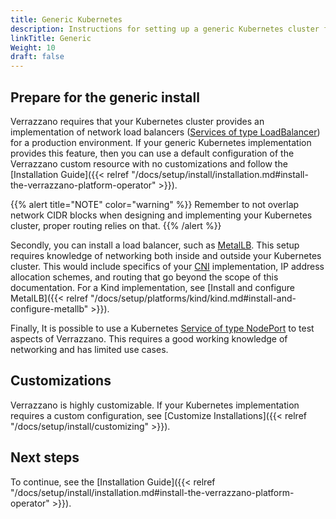 ```yaml
---
title: Generic Kubernetes
description: Instructions for setting up a generic Kubernetes cluster for Verrazzano
linkTitle: Generic
Weight: 10
draft: false
---
```


## Prepare for the generic install

Verrazzano requires that your Kubernetes cluster provides an implementation of network load balancers ([Services of type LoadBalancer](https://kubernetes.io/docs/tasks/access-application-cluster/create-external-load-balancer/)) for a production environment. If your generic Kubernetes implementation provides this feature, then you can use a default configuration
of the Verrazzano custom resource with no customizations and follow the [Installation Guide]({{< relref "/docs/setup/install/installation.md#install-the-verrazzano-platform-operator" >}}).


{{% alert title="NOTE" color="warning" %}}
Remember to not overlap network CIDR blocks when designing and implementing your Kubernetes cluster, proper routing relies on that.
{{% /alert %}}

Secondly, you can install a load balancer, such as [MetalLB](https://metallb.universe.tf/). This setup requires knowledge of networking both
inside and outside your Kubernetes cluster. This would include specifics of your [CNI](https://kubernetes.io/docs/concepts/extend-kubernetes/compute-storage-net/network-plugins/) implementation, IP address allocation schemes, and routing that go beyond the scope of this documentation. For a Kind implementation, see [Install and configure MetalLB]({{< relref "/docs/setup/platforms/kind/kind.md#install-and-configure-metallb" >}}).


Finally, It is possible to use a Kubernetes [Service of type NodePort](https://kubernetes.io/docs/concepts/services-networking/service/#nodeport) to test aspects of Verrazzano.
This requires a good working knowledge of networking and has limited use cases. 

## Customizations

Verrazzano is highly customizable.  If your Kubernetes implementation requires a custom configuration, see [Customize Installations]({{< relref "/docs/setup/install/customizing" >}}).

## Next steps

To continue, see the [Installation Guide]({{< relref "/docs/setup/install/installation.md#install-the-verrazzano-platform-operator" >}}).
